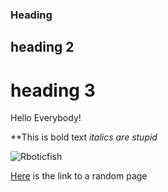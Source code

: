 ### Heading
## heading 2
# heading 3

Hello Everybody!

**This is bold text
_italics are stupid_

![Rboticfish](Fish.jpg)

[Here]() is the link to a random page
